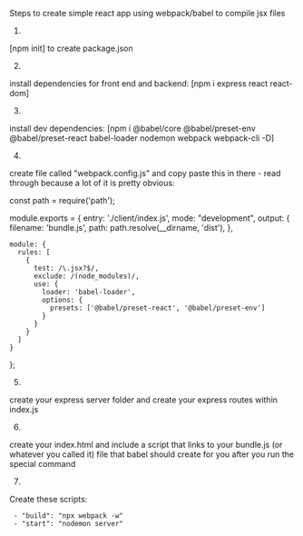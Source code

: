 Steps to create simple react app using webpack/babel to compile jsx files

1)
  [npm init] to create package.json

2)
  install dependencies for front end and backend:
  [npm i express react react-dom]

3)
  install dev dependencies:
  [npm i @babel/core @babel/preset-env @babel/preset-react babel-loader nodemon webpack webpack-cli -D]

4)
  create file called "webpack.config.js" and copy paste this in there - read through because a lot of it is pretty obvious:

  const path = require('path');

  module.exports = {
    entry: './client/index.js',
    mode: "development",
    output: {
      filename: 'bundle.js',
      path: path.resolve(__dirname, 'dist'),
    },

    module: {
      rules: [
        {
          test: /\.jsx?$/,
          exclude: /(node_modules)/,
          use: {
            loader: 'babel-loader',
            options: {
              presets: ['@babel/preset-react', '@babel/preset-env']
            }
          }
        }
      ]
    }

  };


5)
  create your express server folder and create your express routes within index.js

6)
  create your index.html and include a script that links to your bundle.js (or whatever you called it) file that babel should create for you after you run the special command

7)
  Create these scripts:

     - "build": "npx webpack -w"
     - "start": "nodemon server"
